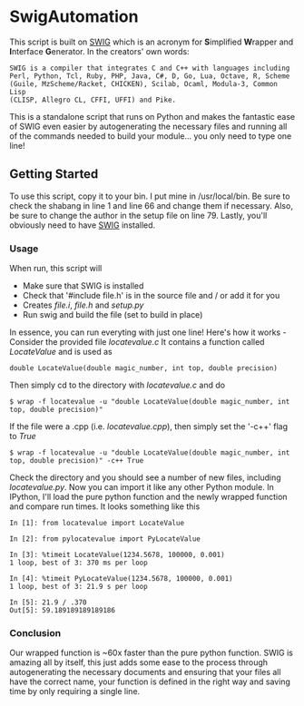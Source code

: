# SwigAutomation

This script is built on [SWIG](https://github.com/swig/swig) which is an
acronym for **S**implified **W**rapper and **I**nterface **G**enerator. In
the creators' own words:

    SWIG is a compiler that integrates C and C++ with languages including
    Perl, Python, Tcl, Ruby, PHP, Java, C#, D, Go, Lua, Octave, R, Scheme
    (Guile, MzScheme/Racket, CHICKEN), Scilab, Ocaml, Modula-3, Common Lisp
    (CLISP, Allegro CL, CFFI, UFFI) and Pike.

This is a standalone script that runs on Python and makes the fantastic ease
of SWIG even easier by autogenerating the necessary files and running all of
the commands needed to build your module... you only need to type one line!

## Getting Started

To use this script, copy it to your bin. I put mine in /usr/local/bin. Be sure
to check the shabang in line 1 and line 66 and change them if necessary. Also,
be sure to change the author in the setup file on line 79. Lastly, you'll
obviously need to have [SWIG](https://github.com/swig/swig) installed.

### Usage

When run, this script will

* Make sure that SWIG is installed
* Check that '#include file.h' is in the source file and / or add it for you
* Creates *file.i*, *file.h* and *setup.py*
* Run swig and build the file (set to build in place)

In essence, you can run everyting with just one line! Here's how it works - 
Consider the provided file *locatevalue.c* It contains a function called
*LocateValue* and is used as

```
double LocateValue(double magic_number, int top, double precision)
```

Then simply cd to the directory with *locatevalue.c* and do

```
$ wrap -f locatevalue -u "double LocateValue(double magic_number, int top, double precision)"
```

If the file were a .cpp (i.e. *locatevalue.cpp*), then simply set the '-c++' flag to *True*

```
$ wrap -f locatevalue -u "double LocateValue(double magic_number, int top, double precision)" -c++ True
```

Check the directory and you should see a number of new files, including *locatevalue.py*. Now
you can import it like any other Python module. In IPython, I'll load the pure python function 
and the newly wrapped function and compare run times. It looks something like this

```
In [1]: from locatevalue import LocateValue

In [2]: from pylocatevalue import PyLocateValue

In [3]: %timeit LocateValue(1234.5678, 100000, 0.001)
1 loop, best of 3: 370 ms per loop

In [4]: %timeit PyLocateValue(1234.5678, 100000, 0.001)
1 loop, best of 3: 21.9 s per loop

In [5]: 21.9 / .370
Out[5]: 59.189189189189186
```

### Conclusion

Our wrapped function is ~60x faster than the pure python function. SWIG
is amazing all by itself, this just adds some ease to the process through
autogenerating the necessary documents and ensuring that your files all have
the correct name, your function is defined in the right way and saving time
by only requiring a single line.

